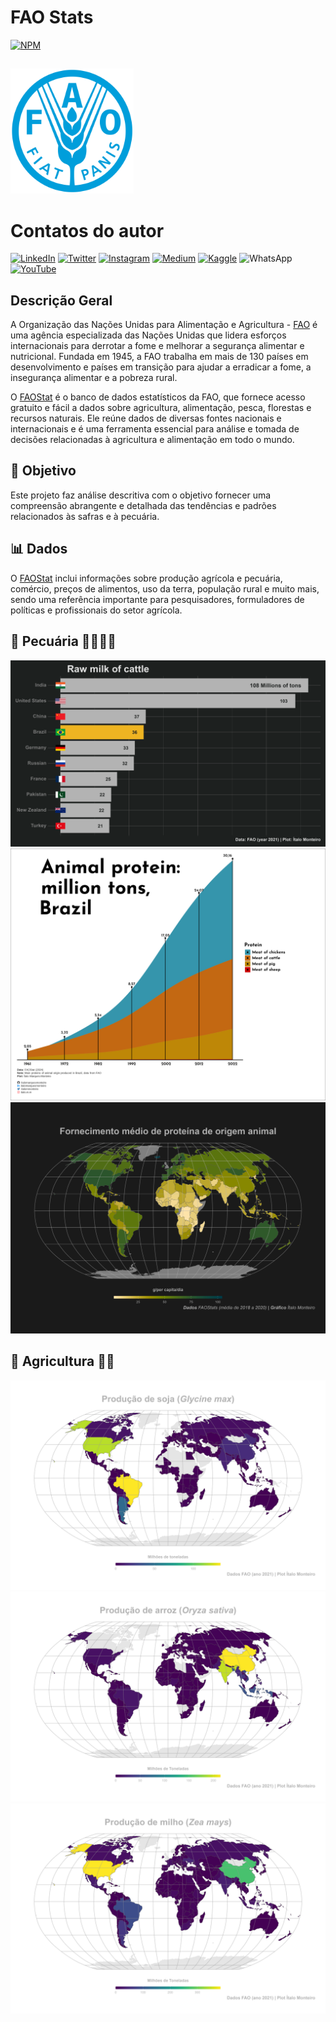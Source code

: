# FAO Stats

[![NPM](https://img.shields.io/npm/l/react)](https://github.com/italomarquesmonteiro/FAOStats/blob/main/LICENSE)

##

<img style="width:px; height:200px;" src=".github\.vscode\Logo\FAO_logo.svg.png" alt="Logo IBGE">

# Contatos do autor

[![LinkedIn](https://img.shields.io/badge/LinkedIn-0077B5?style=for-the-badge&logo=linkedin&logoColor=white)](https://www.linkedin.com/in/italomarquesmonteiro/)
[![Twitter](https://img.shields.io/badge/X-%23000000.svg?style=for-the-badge&logo=X&logoColor=white)](https://twitter.com/italommonteiro)
[![Instagram](https://img.shields.io/badge/Instagram-E4405F?style=for-the-badge&logo=instagram&logoColor=white)](https://instagram.com/italo.m.m)
[![Medium](https://img.shields.io/badge/Medium-12100E?style=for-the-badge&logo=medium&logoColor=white)](https://medium.com/@italomarquesmonteiro)
[![Kaggle](https://img.shields.io/badge/Kaggle-035a7d?style=for-the-badge&logo=kaggle&logoColor=white)](https://www.kaggle.com/talomarquesmonteiro)
![WhatsApp](https://img.shields.io/badge/WhatsApp-25D366?style=for-the-badge&logo=whatsapp&logoColor=white)
[![YouTube](https://img.shields.io/badge/YouTube-FF0000?style=for-the-badge&logo=youtube&logoColor=white)](https://www.youtube.com/channel/UCB_lseG8dAbdjuemJv-nHXw)

## Descrição Geral

A Organização das Nações Unidas para Alimentação e Agricultura - [FAO]() é uma agência especializada das Nações Unidas que lidera esforços internacionais para derrotar a fome e melhorar a segurança alimentar e nutricional. Fundada em 1945, a FAO trabalha em mais de 130 países em desenvolvimento e países em transição para ajudar a erradicar a fome, a insegurança alimentar e a pobreza rural.

O [FAOStat](https://www.fao.org/faostat/en/#data) é o banco de dados estatísticos da FAO, que fornece acesso gratuito e fácil a dados sobre agricultura, alimentação, pesca, florestas e recursos naturais. Ele reúne dados de diversas fontes nacionais e internacionais e é uma ferramenta essencial para análise e tomada de decisões relacionadas à agricultura e alimentação em todo o mundo. 

## 🎯 Objetivo

Este projeto faz análise descritiva com o objetivo fornecer uma compreensão abrangente e detalhada das tendências e padrões relacionados às safras e à pecuária. 

## 📊 Dados

O [FAOStat](https://www.fao.org/faostat/en/#data) inclui informações sobre produção agrícola e pecuária, comércio, preços de alimentos, uso da terra, população rural e muito mais, sendo uma referência importante para pesquisadores, formuladores de políticas e profissionais do setor agrícola.

## 🥩 Pecuária 🐄🐓🐑🐖

<img style="width:px; height:px;" src=".github\.vscode\Crops-Livestock\Images livestock\plot_leite.png" alt="Leite">

<img style="width:px; height:px;" src=".github\.vscode\Crops-Livestock\Images livestock\animal_protein.png" alt="Meat">

<img style="width:px; height:px;" src=".github\.vscode\Food segurity\OfertaProteinaAnimal.png" alt="PB">


## 🌾 Agricultura 🚜🌽

<img style="width:px; height:px;" src=".github\.vscode\Crops-Livestock\Images crops\soja.png" alt="Soja">

<img style="width:px; height:px;" src=".github\.vscode\Crops-Livestock\Images crops\arroz.png" alt="Arroz">

<img style="width:px; height:px;" src=".github\.vscode\Crops-Livestock\Images crops\milho.png" alt="Milho">